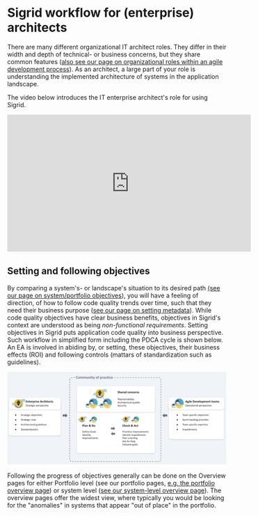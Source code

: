 # Sigrid workflow for (enterprise) architects

There are many different organizational IT architect roles. They differ in their width and depth of technical- or business concerns, but they share common features 
([also see our page on organizational roles within an agile development process](agile-development-process.md#in-an-agile-process-different-roles-still-have-different-needs)). As an architect, a large part of your role is understanding the implemented architecture of systems in the application landscape. 

The video below introduces the IT enterprise architect's role for using Sigrid.  

<iframe width="560" height="315" src="https://www.youtube.com/embed/nCW855MBNSE" title="YouTube video player" frameborder="0" allow="accelerometer; autoplay; clipboard-write; encrypted-media; gyroscope; picture-in-picture; web-share" allowfullscreen></iframe>

## Setting and following objectives

By comparing a system's- or landscape's situation to its desired path [(see our page on system/portfolio objectives](../capabilities/objectives.md)), you will have a feeling of direction, of how to follow code quality trends over time, such that they need their business purpose ([see our page on setting metadata](../organization-integration/metadata.md)). While code quality objectives have clear business benefits, objectives in Sigrid's context are understood as being *non-functional requirements*. Setting objectives in Sigrid puts application code quality into business perspective. Such workflow in simplified form including the PDCA cycle is shown below. An EA is involved in abiding by, or setting, these objectives, their business effects (ROI) and following controls (mattars of standardization such as guidelines).

<img src="../images/ea-workflows.png" width="700" />

Following the progress of objectives generally can be done on the Overview pages for either Portfolio level (see our portfolio pages, [e.g. the portfolio overview page](../capabilities/portfolio-overview.md)) or system level ([see our system-level overview page](../capabilities/system-overview.md)). The overview pages offer the widest view, where typically you would be looking for the "anomalies" in systems that appear "out of place" in the portfolio. 
